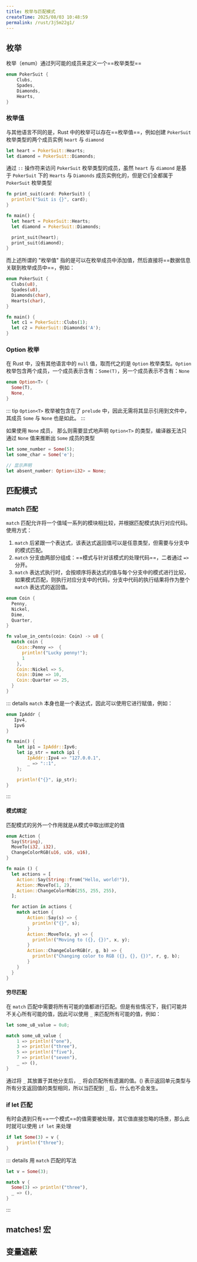 ```yaml
---
title: 枚举与匹配模式
createTime: 2025/08/03 10:48:59
permalink: /rust/3j5m22g1/
---
```


## 枚举

枚举（enum）通过列可能的成员来定义一个==枚举类型==

```rust
enum PokerSuit {
    Clubs,
    Spades,
    Diamonds,
    Hearts,
}
```

### 枚举值
与其他语言不同的是，Rust 中的枚举可以存在==枚举值==，例如创建 `PokerSuit` 枚举类型的两个成员实例 `heart` 与 `diamond`

```rust
let heart = PokerSuit::Hearts;
let diamond = PokerSuit::Diamonds;
```

通过 `::` 操作符来访问 `PokerSuit` 枚举类型的成员，虽然 `heart` 与 `diamond` 是基于 `PokerSuit` 下的 `Hearts` 与 `Diamonds` 成员实例化的，但是它们全都属于 `PokerSuit` 枚举类型

```rust
fn print_suit(card: PokerSuit) {
  println!("Suit is {}", card);
}

fn main() {
  let heart = PokerSuit::Hearts;
  let diamond = PokerSuit::Diamonds;

  print_suit(heart);
  print_suit(diamond);
}
```

而上述所谓的 "枚举值" 指的是可以在枚举成员中添加值，然后直接将==数据信息关联到枚举成员中==，例如：

```rust
enum PokerSuit {
  Clubs(u8),
  Spades(u8),
  Diamonds(char),
  Hearts(char),
}

fn main() {
  let c1 = PokerSuit::Clubs(1);
  let c2 = PokerSuit::Diamonds('A');
}
```

### Option 枚举

在 Rust 中，没有其他语言中的 `null` 值，取而代之的是 `Option` 枚举类型。`Option` 枚举包含两个成员，一个成员表示含有：`Some(T)`，另一个成员表示不含有：`None`

```rust
enum Option<T> {
  Some(T),
  None,
}
```

::: tip 
`Option<T>` 枚举被包含在了 `prelude` 中，因此无需将其显示引用到文件中，其成员 `Some` 与 `None` 也是如此。
:::

如果使用 `None` 成员， 那么则需要显式地声明 `Option<T>` 的类型，编译器无法只通过 `None` 值来推断出 `Some` 成员的类型

```rust
let some_number = Some(5);
let some_char = Some('e');

// 显示声明
let absent_number: Option<i32> = None;
```

## 匹配模式

### match 匹配

`match` 匹配允许将一个值域一系列的模块相比较，并根据匹配模式执行对应代码。使用方式：

1. `match` 后紧跟一个表达式，该表达式返回值可以是任意类型，但需要与分支中的模式匹配。
2. `match` 分支由两部分组成：==模式与针对该模式的处理代码==，二者通过 `=>` 分开。
3. `match` 表达式执行时，会按顺序将表达式的值与每个分支中的模式进行比较，如果模式匹配，则执行对应分支中的代码，分支中代码的执行结果将作为整个 `match` 表达式的返回值。

```rust
enum Coin {
  Penny,
  Nickel,
  Dime,
  Quarter,
}

fn value_in_cents(coin: Coin) -> u8 {
  match coin {
    Coin::Penny =>  {
      println!("Lucky penny!");
      1
    },
    Coin::Nickel => 5,
    Coin::Dime => 10,
    Coin::Quarter => 25,
  }
}
```

::: details 
`match` 本身也是一个表达式，因此可以使用它进行赋值，例如：

```rust
enum IpAddr {
   Ipv4,
   Ipv6
}

fn main() {
    let ip1 = IpAddr::Ipv6;
    let ip_str = match ip1 {
        IpAddr::Ipv4 => "127.0.0.1",
        _ => "::1",
    };

    println!("{}", ip_str);
}
```
:::

#### 模式绑定

匹配模式的另外一个作用就是从模式中取出绑定的值

```rust
enum Action {
  Say(String),
  MoveTo(i32, i32),
  ChangeColorRGB(u16, u16, u16),
}

fn main () {
  let actions = [
    Action::Say(String::from("Hello, world!")),
    Action::MoveTo(1, 2),
    Action::ChangeColorRGB(255, 255, 255),
  ];

  for action in actions {
    match action {
        Action::Say(s) => {
          println!("{}", s);
        }
        Action::MoveTo(x, y) => {
          println!("Moving to ({}, {})", x, y);
        }
        Action::ChangeColorRGB(r, g, b) => {
          println!("Changing color to RGB ({}, {}, {})", r, g, b);
        }
    }
  }
}
```

#### 穷尽匹配

在 `match` 匹配中需要将所有可能的值都进行匹配。但是有些情况下，我们可能并不关心所有可能的值，因此可以使用 `_` 来匹配所有可能的值，例如：

```rust
let some_u8_value = 0u8;

match some_u8_value {
    1 => println!("one"),
    3 => println!("three"),
    5 => println!("five"),
    7 => println!("seven"),
    _ => (),
}
```

通过将 `_` 其放置于其他分支后，`_` 将会匹配所有遗漏的值。() 表示返回单元类型与所有分支返回值的类型相同，所以当匹配到 `_` 后，什么也不会发生。

### if let 匹配

有时会遇到只有==一个模式==的值需要被处理，其它值直接忽略的场景，那么此时就可以使用 `if let` 来处理

```rust
if let Some(3) = v {
    println!("three");
}
```

::: details 用 `match` 匹配的写法
```rust
let v = Some(3);

match v {
  Some(3) => println!("three"),
  _ => (),
}
```
:::

## matches! 宏

## 变量遮蔽
